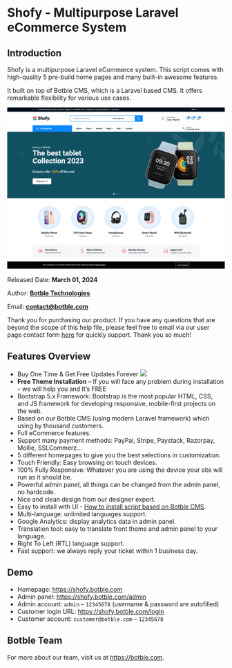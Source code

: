 # Shofy - Multipurpose Laravel eCommerce System

## Introduction

Shofy is a multipurpose Laravel eCommerce system. This script comes with high-quality 5 pre-build home pages and many
built-in awesome features.

It built on top of Botble CMS, which is a Laravel based CMS. It offers remarkable flexibility for various use cases.

![Overview](./images/overview.png)

Released Date: **March 01, 2024**

Author: **[Botble Technologies](https://botble.com)**

Email: **contact@botble.com**

Thank you for purchasing our product. If you have any questions that are beyond the scope of this help file, please feel
free to email via our user page contact form [here](https://codecanyon.net/user/botble) for quickly support. Thank you
so much!

## Features Overview

* Buy One Time & Get Free Updates Forever ![](https://camo.envatousercontent.com/52b4b2d88711b53d045902611cf52d0c1eb23dcd/68747470733a2f2f7374617469632e6172636869656c6974652e636f6d2f73746f726167652f323032332f30392f61396664323362332d633866332d346336662d613466352d3361363037363632316535662e706e67)
* **Free Theme Installation** – If you will face any problem during installation – we will help you and It’s FREE
* Bootstrap 5.x Framework: Bootstrap is the most popular HTML, CSS, and JS framework for developing responsive,
  mobile-first projects on the web.
* Based on our Botble CMS (using modern Laravel framework) which using by thousand customers.
* Full eCommerce features.
* Support many payment methods: PayPal, Stripe, Paystack, Razorpay, Mollie, SSLCommerz…
* 5 different homepages to give you the best selections in customization.
* Touch Friendly: Easy browsing on touch devices.
* 100% Fully Responsive: Whatever you are using the device your site will run as it should be.
* Powerful admin panel, all things can be changed from the admin panel, no hardcode.
* Nice and clean design from our designer expert.
* Easy to install with UI - [How to install script based on Botble CMS](https://www.youtube.com/watch?v=iam99NkUIu0).
* Multi-language: unlimited languages support.
* Google Analytics: display analytics data in admin panel.
* Translation tool: easy to translate front theme and admin panel to your language.
* Right To Left (RTL) language support.
* Fast support: we always reply your ticket within 1 business day.

## Demo

* Homepage: https://shofy.botble.com
* Admin panel: https://shofy.botble.com/admin
* Admin account: `admin` – `12345678` (username & password are autofilled)
* Customer login URL: https://shofy.botble.com/login
* Customer account: `customer@botble.com` – `12345678`

## Botble Team

For more about our team, visit us at https://botble.com.
